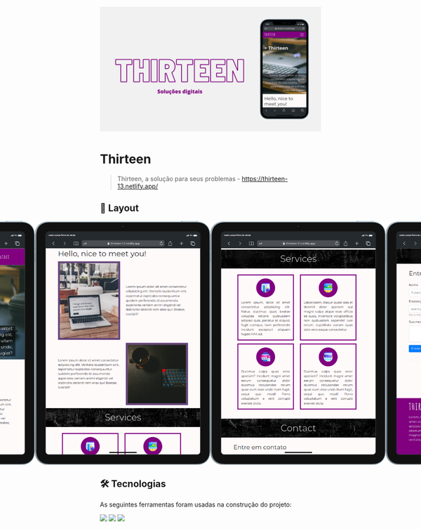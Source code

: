 <h1 align="center">
    <img alt="Thirteen" title="#Thirteen" src="assets/img/GH/banner.png" />
</h1>

# Thirteen

> Thirteen, a solução para seus problemas - https://thirteen-13.netlify.app/

## 🎨 Layout

<p align="center" style="display: flex; align-items: flex-start; justify-content: center;">
  <img alt="Art Club" title="#ArtClubBarbershop" src="./assets/img/GH/screens1.png" width="400px">

  <img alt="Art Club" title="#ArtClubBarbershop" src="./assets/img/GH/screens2.png" width="400px">

  <img alt="Art Club" title="#ArtClubBarbershop" src="./assets/img/GH/screens3.png" width="400px">

  <img alt="Art Club" title="#ArtClubBarbershop" src="./assets/img/GH/screens4.png" width="400px">
</p>

## 🛠 Tecnologias

As seguintes ferramentas foram usadas na construção do projeto:

<code><img src="https://img.shields.io/badge/HTML5-E34F26?style=for-the-badge&logo=html5&logoColor=white" /></code>
<code><img src="https://img.shields.io/badge/CSS3-1572B6?style=for-the-badge&logo=css3&logoColor=white" /></code>
<code><img src="https://img.shields.io/badge/JavaScript-323330?style=for-the-badge&logo=javascript&logoColor=F7DF1E" /></code>
